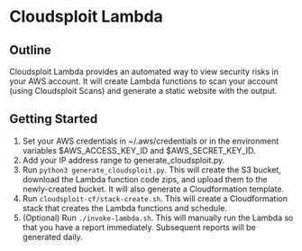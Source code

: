 Cloudsploit Lambda
=================

## Outline
Cloudsploit Lambda provides an automated way to view security risks in your AWS account. It will create Lambda functions to scan your account (using Cloudsploit Scans) and generate a static website with the output.

## Getting Started
1. Set your AWS credentials in ~/.aws/credentials or in the environment variables $AWS_ACCESS_KEY_ID and $AWS_SECRET_KEY_ID.
2. Add your IP address range to generate_cloudsploit.py.
3. Run `python3 generate_cloudsploit.py`. This will create the S3 bucket, download the Lambda function code zips, and upload them to the newly-created bucket. It will also generate a Cloudformation template.
4. Run `cloudsploit-cf/stack-create.sh`. This will create a Cloudformation stack that creates the Lambda functions and schedule.
5. (Optional) Run `./invoke-lambda.sh`. This will manually run the Lambda so that you have a report immediately. Subsequent reports will be generated daily. 
